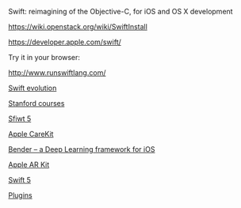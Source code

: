 Swift: reimagining of the Objective-C, for iOS and OS X development

https://wiki.openstack.org/wiki/SwiftInstall

https://developer.apple.com/swift/

Try it in your browser:

http://www.runswiftlang.com/

[Swift evolution](https://apple.github.io/swift-evolution/)

[Stanford courses](https://youtu.be/HitSIzPM_6E)

[Sfiwt 5](https://lists.swift.org/pipermail/swift-evolution/Week-of-Mon-20170807/038645.html)


[Apple CareKit](https://github.com/carekit-apple/CareKit/blob/master/CONTRIBUTING.md)


[Bender – a Deep Learning framework for iOS](https://github.com/xmartlabs/Bender)


[Apple AR Kit](https://developer.apple.com/arkit/)

[Swift 5](https://swift.org/blog/5-0-release-process/)

[Plugins](https://www.swiftbysundell.com/articles/making-swift-code-extensible-through-plugins/)
